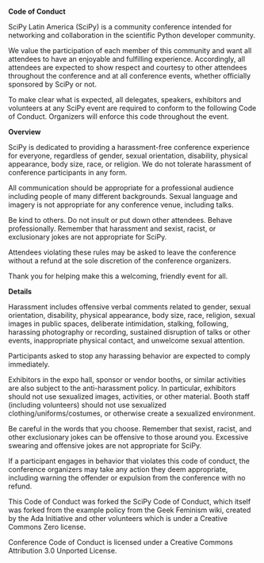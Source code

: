 **Code of Conduct**

SciPy Latin America (SciPy) is a community conference intended for networking
and collaboration in the scientific Python developer community.

We value the participation of each member of this community and want all
attendees to have an enjoyable and fulfilling experience. Accordingly, all
attendees are expected to show respect and courtesy to other attendees
throughout the conference and at all conference events, whether officially
sponsored by SciPy or not.

To make clear what is expected, all delegates, speakers, exhibitors and
volunteers at any SciPy event are required to conform to the following Code of
Conduct. Organizers will enforce this code throughout the event.

**Overview**

SciPy is dedicated to providing a harassment-free conference experience for
everyone, regardless of gender, sexual orientation, disability, physical
appearance, body size, race, or religion. We do not tolerate harassment of
conference participants in any form.

All communication should be appropriate for a professional audience including
people of many different backgrounds. Sexual language and imagery is not
appropriate for any conference venue, including talks.

Be kind to others. Do not insult or put down other attendees. Behave
professionally. Remember that harassment and sexist, racist, or exclusionary
jokes are not appropriate for SciPy.

Attendees violating these rules may be asked to leave the conference without a
refund at the sole discretion of the conference organizers.

Thank you for helping make this a welcoming, friendly event for all.

**Details**

Harassment includes offensive verbal comments related to gender, sexual
orientation, disability, physical appearance, body size, race, religion, sexual
images in public spaces, deliberate intimidation, stalking, following,
harassing photography or recording, sustained disruption of talks or other
events, inappropriate physical contact, and unwelcome sexual attention.

Participants asked to stop any harassing behavior are expected to comply
immediately.

Exhibitors in the expo hall, sponsor or vendor booths, or similar activities
are also subject to the anti-harassment policy. In particular, exhibitors
should not use sexualized images, activities, or other material. Booth staff
(including volunteers) should not use sexualized clothing/uniforms/costumes,
or otherwise create a sexualized environment.

Be careful in the words that you choose. Remember that sexist, racist, and
other exclusionary jokes can be offensive to those around you. Excessive
swearing and offensive jokes are not appropriate for SciPy.

If a participant engages in behavior that violates this code of conduct,
the conference organizers may take any action they deem appropriate, including
warning the offender or expulsion from the conference with no refund.

This Code of Conduct was forked the SciPy Code of Conduct, which itself was
forked from the example policy from the Geek Feminism wiki, created by the
Ada Initiative and other volunteers which is under a Creative Commons Zero
license.

Conference Code of Conduct is licensed under a Creative Commons Attribution
3.0 Unported License.
